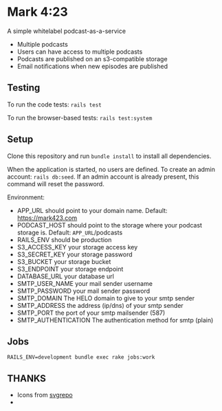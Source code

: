 # Mark 4:23
A simple whitelabel podcast-as-a-service

* Multiple podcasts
* Users can have access to multiple podcasts
* Podcasts are published on an s3-compatible storage
* Email notifications when new episodes are published

## Testing
To run the code tests: `rails test`

To run the browser-based tests: `rails test:system`

## Setup
Clone this repository and run `bundle install` to install all dependencies.

When the application is started, no users are defined. To create an admin account: `rails db:seed`. If an admin account is already present, this command will reset the password.

Environment: 
* APP_URL should point to your domain name. Default: https://mark423.com
* PODCAST_HOST should point to the storage where your podcast storage is. Default: `APP_URL`/podcasts
* RAILS_ENV should be production
* S3_ACCESS_KEY your storage access key
* S3_SECRET_KEY your storage password
* S3_BUCKET your storage bucket
* S3_ENDPOINT your storage endpoint
* DATABASE_URL your database url
* SMTP_USER_NAME your mail sender username
* SMTP_PASSWORD your mail sender password
* SMTP_DOMAIN The HELO domain to give to your smtp sender
* SMTP_ADDRESS the address (ip/dns) of your smtp sender
* SMTP_PORT the port of your smtp mailsender (587)
* SMTP_AUTHENTICATION The authentication method for smtp (plain)


## Jobs
`RAILS_ENV=development bundle exec rake jobs:work`

## THANKS

* Icons from [svgrepo](https://www.svgrepo.com)
* 